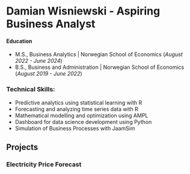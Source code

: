 # Damian Wisniewski - Aspiring Business Analyst

#### Education						       		
  - M.S., Business Analytics	| Norwegian School of Economics (_August 2022 - June 2024_)	 			        		
  - B.S., Business and Administration | Norwegian School of Economics (_August 2019 - June 2022_)

### Technical Skills:
  - Predictive analytics using statistical learning with R
  - Forecasting and analyzing time series data with R
  - Mathematical modelling and optimization using AMPL
  - Dashboard for data science development using Python
  - Simulation of Business Processes with JaamSim

## Projects
### Electricity Price Forecast
